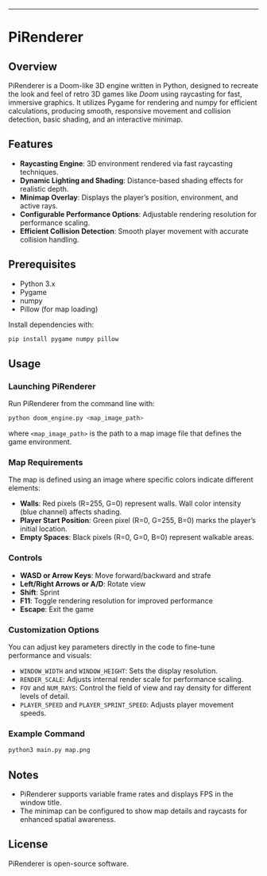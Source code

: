 ---

# PiRenderer

## Overview
PiRenderer is a Doom-like 3D engine written in Python, designed to recreate the look and feel of retro 3D games like *Doom* using raycasting for fast, immersive graphics. It utilizes Pygame for rendering and numpy for efficient calculations, producing smooth, responsive movement and collision detection, basic shading, and an interactive minimap.

## Features
- **Raycasting Engine**: 3D environment rendered via fast raycasting techniques.
- **Dynamic Lighting and Shading**: Distance-based shading effects for realistic depth.
- **Minimap Overlay**: Displays the player’s position, environment, and active rays.
- **Configurable Performance Options**: Adjustable rendering resolution for performance scaling.
- **Efficient Collision Detection**: Smooth player movement with accurate collision handling.

## Prerequisites
- Python 3.x
- Pygame
- numpy
- Pillow (for map loading)

Install dependencies with:
```bash
pip install pygame numpy pillow
```

## Usage

### Launching PiRenderer
Run PiRenderer from the command line with:
```bash
python doom_engine.py <map_image_path>
```
where `<map_image_path>` is the path to a map image file that defines the game environment.

### Map Requirements
The map is defined using an image where specific colors indicate different elements:
- **Walls**: Red pixels (R=255, G=0) represent walls. Wall color intensity (blue channel) affects shading.
- **Player Start Position**: Green pixel (R=0, G=255, B=0) marks the player’s initial location.
- **Empty Spaces**: Black pixels (R=0, G=0, B=0) represent walkable areas.

### Controls
- **WASD or Arrow Keys**: Move forward/backward and strafe
- **Left/Right Arrows or A/D**: Rotate view
- **Shift**: Sprint
- **F11**: Toggle rendering resolution for improved performance
- **Escape**: Exit the game

### Customization Options
You can adjust key parameters directly in the code to fine-tune performance and visuals:
- `WINDOW_WIDTH` and `WINDOW_HEIGHT`: Sets the display resolution.
- `RENDER_SCALE`: Adjusts internal render scale for performance scaling.
- `FOV` and `NUM_RAYS`: Control the field of view and ray density for different levels of detail.
- `PLAYER_SPEED` and `PLAYER_SPRINT_SPEED`: Adjusts player movement speeds.
  
### Example Command
```bash
python3 main.py map.png
```

## Notes
- PiRenderer supports variable frame rates and displays FPS in the window title.
- The minimap can be configured to show map details and raycasts for enhanced spatial awareness.

## License
PiRenderer is open-source software.